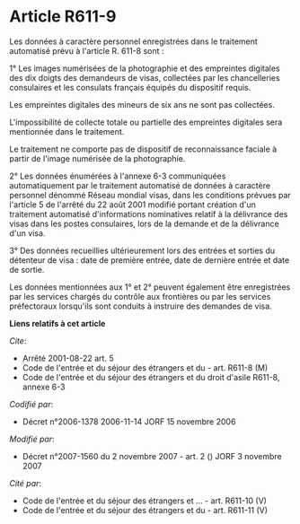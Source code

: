 # Article R611-9

Les données à caractère personnel enregistrées dans le traitement automatisé prévu à l'article R. 611-8 sont :

1° Les images numérisées de la photographie et des empreintes digitales des dix doigts des demandeurs de visas, collectées
par les chancelleries consulaires et les consulats français équipés du dispositif requis.

Les empreintes digitales des mineurs de six ans ne sont pas collectées.

L'impossibilité de collecte totale ou partielle des empreintes digitales sera mentionnée dans le traitement.

Le traitement ne comporte pas de dispositif de reconnaissance faciale à partir de l'image numérisée de la photographie.

2° Les données énumérées à l'annexe 6-3 communiquées automatiquement par le traitement automatisé de données à caractère
personnel dénommé Réseau mondial visas, dans les conditions prévues par l'article 5 de l'arrêté du 22 août 2001 modifié
portant création d'un traitement automatisé d'informations nominatives relatif à la délivrance des visas dans les postes
consulaires, lors de la demande et de la délivrance d'un visa.

3° Des données recueillies ultérieurement lors des entrées et sorties du détenteur de visa : date de première entrée, date de
dernière entrée et date de sortie.

Les données mentionnées aux 1° et 2° peuvent également être enregistrées par les services chargés du contrôle aux frontières
ou par les services préfectoraux lorsqu'ils sont conduits à instruire des demandes de visa.

**Liens relatifs à cet article**

_Cite_:

  - Arrêté 2001-08-22 art. 5
  - Code de l'entrée et du séjour des étrangers et du  - art. R611-8 (M)
  - Code de l'entrée et du séjour des étrangers et du droit d'asile R611-8, annexe 6-3

_Codifié par_:

  - Décret n°2006-1378 2006-11-14 JORF 15 novembre 2006

_Modifié par_:

  - Décret n°2007-1560 du 2 novembre 2007 - art. 2 () JORF 3 novembre 2007

_Cité par_:

  - Code de l'entrée et du séjour des étrangers et ... - art. R611-10 (V)
  - Code de l'entrée et du séjour des étrangers et du  - art. R611-11 (V)
